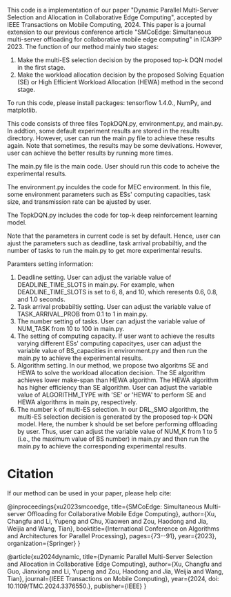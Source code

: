 This code is a implementation of our paper "Dynamic Parallel Multi-Server Selection and Allocation in Collaborative Edge Computing", accepted by IEEE Transactions on Mobile Computing, 2024. This paper is a journal extension to our previous conference article "SMCoEdge: Simultaneous multi-server offloading for collaborative mobile edge computing" in ICA3PP 2023.
The function of our method mainly two stages:
1) Make the multi-ES selection decision by the proposed top-k DQN model in the first stage.
2) Make the workload allocation decision by the proposed Solving Equation (SE) or High Efficient Workload Allocation (HEWA) method in the second stage.

To run this code, please install packages: tensorflow 1.4.0., NumPy, and matplotlib.

This code consists of three files TopkDQN.py, environment.py, and main.py. In addtion, some default experiment results are stored in the results directory. However, user can run the main.py file to achieve these results again. Note that sometimes, the results may be some devivations. However, user can achieve the better results by running more times.

The main.py file is the main code. User should run this code to acheive the experimental results.

The environment.py inculdes the code for MEC environment. In this file, some environment parameters such as ESs' computing capacities, task size, and transmission rate can be ajusted by user.

The TopkDQN.py includes the code for top-k deep reinforcement learning model. 

Note that the parameters in current code is set by default. Hence, user can ajust the parameters such as deadline, task arrival probabiltiy, and the number of tasks to run the main.py to get more experimental results.

Paramters setting information: 
1) Deadline setting. User can adjust the variable value of DEADLINE_TIME_SLOTS in main.py. For example, when DEADLINE_TIME_SLOTS is set to 6, 8, and 10, which reresents 0.6, 0.8, and 1.0 seconds.
2) Task arrival probabiltiy setting. User can adjust the variable value of TASK_ARRIVAL_PROB from 0.1 to 1 in main.py.
3) The number setting of tasks. User can adjust the variable value of NUM_TASK from 10 to 100 in main.py.
4) The setting of computing capacity. If user want to achieve the results varying different ESs' computing capacityes, user can adjust the variable value of BS_capacities in environment.py and then run the main.py to achieve the experimental results.
5) Algorithm setting. In our method, we propose two algoritms SE and HEWA to solve the workload allocation decision. The SE algorithm achieves lower make-span than HEWA algorithm. The HEWA algorithm has higher efficiency than SE algorithm. User can adjust the variable value of ALGORITHM_TYPE with 'SE' or 'HEWA' to perform SE and HEWA algorithms in main.py, respectively.
6) The number k of multi-ES selection. In our DRL_SMO algorithm, the multi-ES selection decision is generated by the proposed top-k DQN model. Here, the number k should be set before performing offloading by user. Thus, user can adjust the variable value of NUM_K from 1 to 5 (i.e., the maximum value of BS number) in main.py and then run the main.py to achieve the corresponding experimental results.

# Citation
If our method can be used in your paper, please help cite: 

@inproceedings{xu2023smcoedge,
  title={SMCoEdge: Simultaneous Multi-server Offloading for Collaborative Mobile Edge Computing},
  author={Xu, Changfu and Li, Yupeng and Chu, Xiaowen and Zou, Haodong and Jia, Weijia and Wang, Tian},
  booktitle={International Conference on Algorithms and Architectures for Parallel Processing},
  pages={73--91},
  year={2023},
  organization={Springer}
}

@article{xu2024dynamic,
  title={Dynamic Parallel Multi-Server Selection and Allocation in Collaborative Edge Computing},
  author={Xu, Changfu and Guo, Jianxiong and Li, Yupeng and Zou, Haodong and Jia, Weijia and Wang, Tian},
  journal={IEEE Transactions on Mobile Computing},
  year={2024, doi: 10.1109/TMC.2024.3376550.},
  publisher={IEEE}
}


